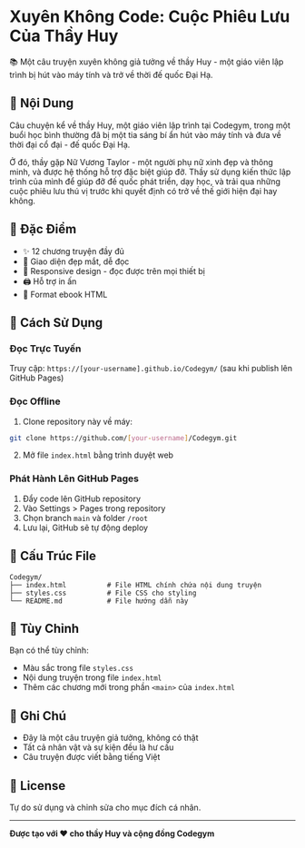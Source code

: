 # Xuyên Không Code: Cuộc Phiêu Lưu Của Thầy Huy

📚 Một câu truyện xuyên không giả tưởng về thầy Huy - một giáo viên lập trình bị hút vào máy tính và trở về thời đế quốc Đại Hạ.

## 📖 Nội Dung

Câu chuyện kể về thầy Huy, một giáo viên lập trình tại Codegym, trong một buổi học bình thường đã bị một tia sáng bí ẩn hút vào máy tính và đưa về thời đại cổ đại - đế quốc Đại Hạ.

Ở đó, thầy gặp Nữ Vương Taylor - một người phụ nữ xinh đẹp và thông minh, và được hệ thống hỗ trợ đặc biệt giúp đỡ. Thầy sử dụng kiến thức lập trình của mình để giúp đỡ đế quốc phát triển, dạy học, và trải qua những cuộc phiêu lưu thú vị trước khi quyết định có trở về thế giới hiện đại hay không.

## 🎯 Đặc Điểm

- ✨ 12 chương truyện đầy đủ
- 🎨 Giao diện đẹp mắt, dễ đọc
- 📱 Responsive design - đọc được trên mọi thiết bị
- 🖨️ Hỗ trợ in ấn
- 📖 Format ebook HTML

## 🚀 Cách Sử Dụng

### Đọc Trực Tuyến

Truy cập: `https://[your-username].github.io/Codegym/` (sau khi publish lên GitHub Pages)

### Đọc Offline

1. Clone repository này về máy:
```bash
git clone https://github.com/[your-username]/Codegym.git
```

2. Mở file `index.html` bằng trình duyệt web

### Phát Hành Lên GitHub Pages

1. Đẩy code lên GitHub repository
2. Vào Settings > Pages trong repository
3. Chọn branch `main` và folder `/root`
4. Lưu lại, GitHub sẽ tự động deploy

## 📁 Cấu Trúc File

```
Codegym/
├── index.html          # File HTML chính chứa nội dung truyện
├── styles.css          # File CSS cho styling
└── README.md           # File hướng dẫn này
```

## 🎨 Tùy Chỉnh

Bạn có thể tùy chỉnh:
- Màu sắc trong file `styles.css`
- Nội dung truyện trong file `index.html`
- Thêm các chương mới trong phần `<main>` của `index.html`

## 📝 Ghi Chú

- Đây là một câu truyện giả tưởng, không có thật
- Tất cả nhân vật và sự kiện đều là hư cấu
- Câu truyện được viết bằng tiếng Việt

## 📄 License

Tự do sử dụng và chỉnh sửa cho mục đích cá nhân.

---

**Được tạo với ❤️ cho thầy Huy và cộng đồng Codegym**

